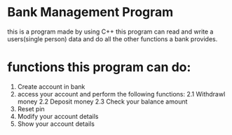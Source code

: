 # Bank Management Program
this is a program made by using C++ this program can read and write a users(single person) data and do all the other functions a bank provides.

# functions this program can do:
1. Create account in bank
2. access your account and perform the following functions:
  2.1 Withdrawl money
  2.2 Deposit money
  2.3 Check your balance amount
3. Reset pin
4. Modify your account details
5. Show your account details

